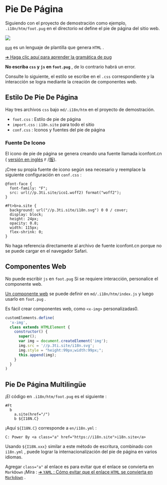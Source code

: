 # Pie De Página

Siguiendo con el proyecto de demostración como ejemplo, `.i18n/htm/foot.pug` en el directorio `md` define el pie de página del sitio web.

![](https://p.3ti.site/1721286077.avif)

[`pug`](https://pugjs.org) es un lenguaje de plantilla que genera `HTML` .

[➔ Haga clic aquí para aprender la gramática de pug](https://pugjs.org)

**No escriba `css` y `js` en `foot.pug`** , de lo contrario habrá un error.

Consulte lo siguiente, el estilo se escribe en el `.css` correspondiente y la interacción se logra mediante la creación de componentes web.

## Estilo De Pie De Página

Hay tres archivos `css` bajo `md/.i18n/htm` en el proyecto de demostración.

* `foot.css` : Estilo de pie de página
* `import.css` : `i18n.site` para todo el sitio
* `conf.css` : Iconos y fuentes del pie de página

### Fuente De Icono

El icono de pie de página se genera creando una fuente llamada iconfont.cn ( [versión en inglés](https://www.iconfont.cn/?lang=en-us) `F` /[版](https://www.iconfont.cn/?lang=zh)).

¡Cree su propia fuente de icono según sea necesario y reemplace la siguiente configuración en `conf.css` :

```
@font-face {
  font-family: "F";
  src: url(//p.3ti.site/ico1.woff2) format("woff2");
}

#Ft>b>a.site {
  background: url("//p.3ti.site/i18n.svg") 0 0 / cover;
  display: block;
  height: 24px;
  opacity: 0.8;
  width: 115px;
  flex-shrink: 0;
}
```

No haga referencia directamente al archivo de fuente iconfont.cn porque no se puede cargar en el navegador Safari.

## Componentes Web

No puede escribir `js` en `foot.pug` Si se requiere interacción, personalice el componente web.

[Un componente web](https://www.freecodecamp.org/news/build-your-first-web-component/) se puede definir en `md/.i18n/htm/index.js` y luego usarlo en `foot.pug` .

Es fácil crear componentes web, como `<x-img>` personalizadas0.

```js
customElements.define(
  'x-img',
  class extends HTMLElement {
    constructor() {
      super();
      var img = document.createElement('img');
      img.src = '//p.3ti.site/i18n.svg';
      img.style = "height:99px;width:99px;";
      this.append(img);
    }
  }
)
```

## Pie De Página Multilingüe

¡El código en `.i18n/htm/foot.pug` es el siguiente :

```
#Ft
  b
    a.site(href="/")
    b ${I18N.C}
```

¡Aquí `${I18N.C}` corresponde a `en/i18n.yml` :

```
C: Power By <a class="a" href="https://i18n.site">i18n.site</a>
```

Usando `${I18N.xxx}` similar a este método de escritura, combinado con `i18n.yml` , puede lograr la internacionalización del pie de página en varios idiomas.

Agregar `class="a"` al enlace es para evitar que el enlace se convierta en `MarkDown` ¡Mira :
 [➔ `YAML` : Cómo evitar que el enlace `HTML` se convierta en `Markdown`](/i18/qa#H2) .